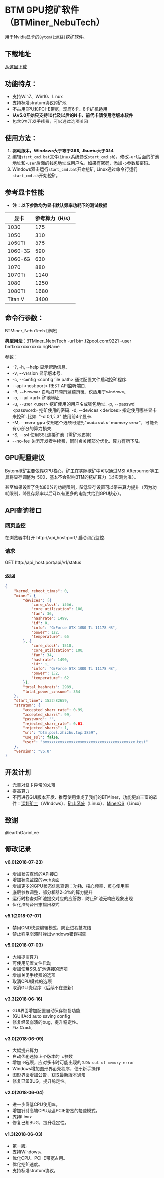 # BTM GPU挖矿软件（BTMiner_NebuTech）

用于Nvidia显卡的`Bytom(比原链)`挖矿软件。

## 下载地址

[从这里下载](https://github.com/NebuTech/BTMiner_NebuTech/releases)

## 功能特点：

- 支持Win7、Win10、Linux
- 支持标准stratum协议的矿池
- 不占用CPU和PCI-E带宽，现有6卡、8卡矿机适用
- **从v5.0开始只支持10代及以后的N卡，前代卡请使用老版本软件**
- 包含3%开发手续费，可以通过选项关闭

## 使用方法：

1. **驱动版本，Windows大于等于385, Ubuntu大于384**
2. 编辑`start_cmd.bat`文件(Linux系统修改`start_cmd.sh`)，修改`-url`后面的矿池地址和`-user`后面的钱包地址或用户名。如果有密码，添加`-p`参数和密码。
3. Windows双击运行`start_cmd.bat`开始挖矿, Linux通过命令行运行`start_cmd.sh`开始挖矿。

## 参考显卡性能

- **注：以下参数均为显卡默认频率功耗下的测试数据**

| 显卡    | 参考算力（H/s） |
| ------- | --------------- |
| 1030    | 175             |
| 1050    | 310             |
| 1050Ti  | 375             |
| 1060-3G | 590             |
| 1060-6G | 630             |
| 1070    | 880             |
| 1070Ti  | 1140            |
| 1080    | 1250            |
| 1080Ti  | 1680            |
| Titan V | 3400            |

## 命令行参数：

BTMiner_NebuTech [参数]

**典型用法**：BTMiner_NebuTech -url btm.f2pool.com:9221 -user bm1xxxxxxxxxxxx.rigName

参数：

- -?, -h, --help      显示帮助信息.
- -v, --version       显示版本号.
- -c, --config \<config file path>       通过配置文件启动挖矿程序.
- --api \<host:port>        REST API监听端口.
- -B, --browser        自动打开网页监控页面。仅适用于windows。
- -o, --url \<url>     矿池地址.
- -u, --user \<user>   挖矿使用的用户名或钱包地址.
	 -p, --passwd \<password>	挖矿使用的密码.
	 -d, --devices \<devices>	指定使用哪些显卡来挖矿. 比如: "-d 0,1,2,3" 使用前4个显卡.
- -M, --more-gpu      使用这个选项可避免"cuda out of memory error"，可能会有小部分的算力损失.
- -S, --ssl        使用SSL连接矿池（需矿池支持）
- --no-fee        关闭开发者手续费，同时会关闭部分优化，算力有所下降。

## GPU配置建议

Bytom挖矿主要依靠GPU核心，矿工在实际挖矿中可以通过MSI Afterburner等工具将显存调整为-500，基本不会影响BTM的挖矿算力（以实测为准）。

甚至如果设置了例如80%的功耗限制，降低显存设置可以带来算力提升（因为功耗限制，降显存频率以后可以有更多的电能共给到GPU核心）。

## API查询接口

### 网页监控

在浏览器中打开 http://api_host:port/ 启动网页监控.

### 请求

GET http://api_host:port/api/v1/status

### 返回

```json
{
    "kernel_reboot_times": 0,
    "miner": {
        "devices": [{
            "core_clock": 1556,
            "core_utilization": 100,
            "fan": 36,
            "hashrate": 1499,
            "id": 0,
            "info": "GeForce GTX 1080 Ti 11178 MB",
            "power": 182,
            "temperature": 65
        }, {
            "core_clock": 1518,
            "core_utilization": 100,
            "fan": 34,
            "hashrate": 1490,
            "id": 1,
            "info": "GeForce GTX 1080 Ti 11178 MB",
            "power": 172,
            "temperature": 62
        }],
        "total_hashrate": 2989,
        "total_power_consume": 354
    },
    "start_time": 1532482659,
    "stratum": {
        "accepted_share_rate": 0.99,
        "accepted_shares": 99,
        "password": "",
        "rejected_share_rate": 0.01,
        "rejected_shares": 1,
        "url": "btm.pool.zhizhu.top:3859",
        "use_ssl": false,
        "user": "bmxxxxxxxxxxxxxxxxxxxxxxxxxxxxxxxxxxxxxxxx.test"
    },
    "version": "v6.0"
}
```

## 开发计划

- 完善对显卡异常的处理
- 提高算力
- 不再进行GUI版本开发，推荐使用集成了我们的BTMiner，功能更加丰富的软件：[深圳矿工](http://www.szminer.net/)（WIndows）、[矿山系统](http://40451.net/)（Linux）、[MinerOS](https://www.mineros.cn/#/)（Linux）

## 致谢

@earthGavinLee

## 修改记录

#### v6.0(2018-07-23)

- 增加状态查询的API接口
- 增加状态监控的web页面
- 增加更多的GPU状态信息查询：功耗、核心频率、核心使用率
- 底层参数调整，部分机器2-3%的算力提升
- 运行时检查对矿池提交对应的应答数，防止矿池无响应现象出现
- 优化控制台日志输出格式

#### v5.1(2018-07-07)

* 禁用CMD快速编辑模式，防止进程被冻结
* 禁止程序崩溃时弹出windows错误报告

#### v5.0(2018-07-03)

- 大幅提高算力
- 可使用配置文件启动
- 增加使用SSL矿池连接的选项
- 增加关闭手续费的选项
- 取消CPU模式的选项
- 取消GUI壳程序（后续不在更新）

#### v3.3(2018-06-16)

- GUI界面增加配置自动保存恢复功能
- (GUI)Add auto saving config
- 修复经常崩溃的bug，提升稳定性。 
- Fix Crash, 

#### v3.0(2018-06-09)

- 大幅提升算力
- 自动优化选择上个版本的`-i`参数
- 增加`-M`选项，应对多卡时可能出现的`CUDA out of memory error`
- Windows增加图形界面壳程序，便于新手操作
- 图形界面增加公告，获取最新版本通知
- 修复已知BUG，提升稳定性。

#### v2.0(2018-06-04)

- 进一步降低CPU使用率。
- 增加针对高端CPU及高PCIE带宽的加速模式。
- 支持Linux
- 修复已知BUG，提升稳定性。

#### v1.3(2018-06-03)

- 第一版。
- 支持Windows。
- 优化CPU、PCI-E带宽占用。
- 优化挖矿速度。
- 支持标准stratum协议。